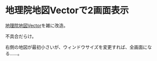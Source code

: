 # 地理院地図Vectorで2画面表示

[地理院地図Vector](https://maps.gsi.go.jp/vector/)を雑に改造。

不具合だらけ。

右側の地図が最初小さいが、ウィンドウサイズを変更すれば、全画面になる……。


